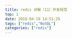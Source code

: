 ```yaml
---
title: redis 详解（11）开发规范
top: 1
date: 2018-04-19 14:51:29
tags: ["redis","NoSQL"]
categories: ["redis"]
---
```

